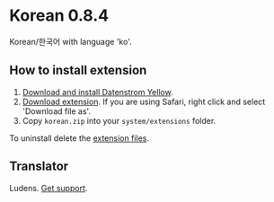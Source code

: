 Korean 0.8.4
============
Korean/한국어 with language 'ko'.

## How to install extension

1. [Download and install Datenstrom Yellow](https://github.com/datenstrom/yellow/).
2. [Download extension](https://github.com/datenstrom/yellow-extensions/raw/master/zip/korean.zip). If you are using Safari, right click and select 'Download file as'.
3. Copy `korean.zip` into your `system/extensions` folder.

To uninstall delete the [extension files](extension.ini).

## Translator

Ludens. [Get support](https://developers.datenstrom.se/help/support).
